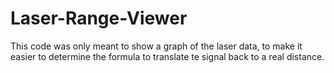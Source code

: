 Laser-Range-Viewer
==================
This code was only meant to show a graph of the laser data, to make it easier to determine the formula to translate te signal back to a real distance.
